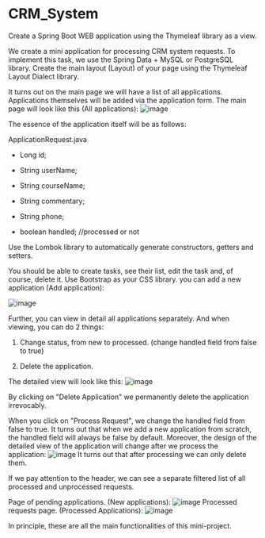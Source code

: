 # CRM_System

Create a Spring Boot WEB application using the Thymeleaf library as a view.

We create a mini application for processing CRM system requests. To implement this task, we use the Spring Data + MySQL or PostgreSQL library. Create the main layout (Layout) of your page using the Thymeleaf Layout Dialect library.

It turns out on the main page we will have a list of all applications. Applications themselves will be added via the application form.
The main page will look like this (All applications):
![image](https://user-images.githubusercontent.com/98006856/176593991-278727cc-2a90-4aef-936b-0f89859912f4.png)

The essence of the application itself will be as follows:

 

ApplicationRequest.java

- Long id;

- String userName;

- String courseName;

- String commentary;

- String phone;

- boolean handled; //processed or not

 

Use the Lombok library to automatically generate constructors, getters and setters.

You should be able to create tasks, see their list, edit the task and, of course, delete it. Use Bootstrap as your CSS library.
you can add a new application (Add application):

![image](https://user-images.githubusercontent.com/98006856/176593485-bfcda3ac-fcc3-45c5-9cf1-ff0f3cdcff15.png)

Further, you can view in detail all applications separately. And when viewing, you can do 2 things:

1. Change status, from new to processed. (change handled field from false to true)

2. Delete the application.

The detailed view will look like this:
![image](https://user-images.githubusercontent.com/98006856/176594156-299545cc-eea3-4e0d-a843-b0dc74c303fe.png)

By clicking on "Delete Application" we permanently delete the application irrevocably.

When you click on "Process Request", we change the handled field from false to true. It turns out that when we add a new application from scratch, the handled field will always be false by default. Moreover, the design of the detailed view of the application will change after we process the application:
![image](https://user-images.githubusercontent.com/98006856/176594233-fa7bebca-c7b2-4dcc-b766-98f285a44ff8.png)
It turns out that after processing we can only delete them.

 

If we pay attention to the header, we can see a separate filtered list of all processed and unprocessed requests.

Page of pending applications. (New applications):
![image](https://user-images.githubusercontent.com/98006856/176594304-76435cb1-6bd8-496c-a014-10ea11286a78.png)
Processed requests page. (Processed Applications):
![image](https://user-images.githubusercontent.com/98006856/176594345-6e34713b-48c4-4aeb-ac74-28f57f5f0d39.png)

In principle, these are all the main functionalities of this mini-project.

